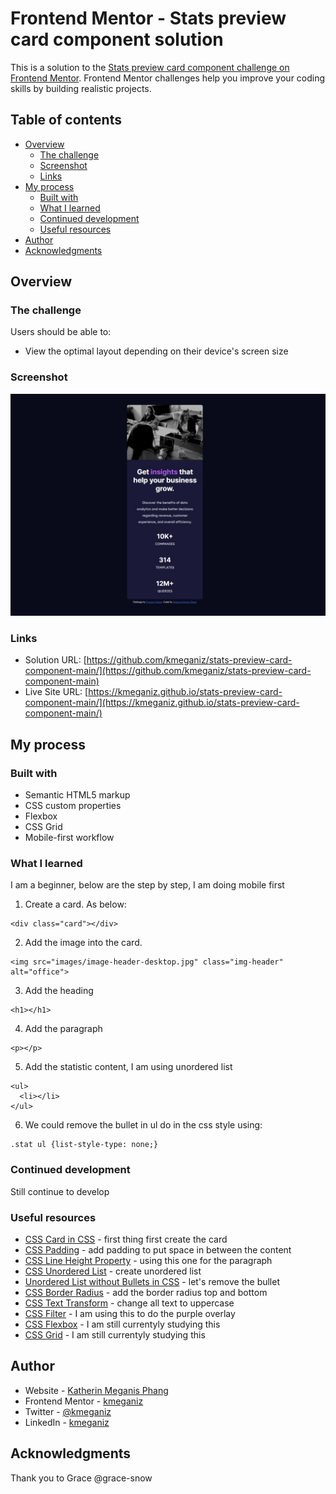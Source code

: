 # Frontend Mentor - Stats preview card component solution

This is a solution to the [Stats preview card component challenge on Frontend Mentor](https://www.frontendmentor.io/challenges/stats-preview-card-component-8JqbgoU62). Frontend Mentor challenges help you improve your coding skills by building realistic projects. 

## Table of contents

- [Overview](#overview)
  - [The challenge](#the-challenge)
  - [Screenshot](#screenshot)
  - [Links](#links)
- [My process](#my-process)
  - [Built with](#built-with)
  - [What I learned](#what-i-learned)
  - [Continued development](#continued-development)
  - [Useful resources](#useful-resources)
- [Author](#author)
- [Acknowledgments](#acknowledgments)

## Overview

### The challenge

Users should be able to:

- View the optimal layout depending on their device's screen size

### Screenshot
![This is the screenshot for mobile](https://github.com/kmeganiz/stats-preview-card-component-main/blob/main/stat-preview-card_screenshot.jpg)

### Links

- Solution URL: [https://github.com/kmeganiz/stats-preview-card-component-main/](https://github.com/kmeganiz/stats-preview-card-component-main)
- Live Site URL: [https://kmeganiz.github.io/stats-preview-card-component-main/](https://kmeganiz.github.io/stats-preview-card-component-main/)

## My process

### Built with

- Semantic HTML5 markup
- CSS custom properties
- Flexbox
- CSS Grid
- Mobile-first workflow

### What I learned
I am a beginner, below are the step by step, I am doing mobile first

1. Create a card. As below:
```
<div class="card"></div>
```

2. Add the image into the card.
```
<img src="images/image-header-desktop.jpg" class="img-header"  alt="office">
```

3. Add the heading
```
<h1></h1>
```
4. Add the paragraph
```
<p></p>
```
5. Add the statistic content, I am using unordered list 
```
<ul>
  <li></li>
</ul>
```
6. We could remove the bullet in ul do in the css style using: 
```
.stat ul {list-style-type: none;}
```
 


### Continued development
Still continue to develop


### Useful resources
- [CSS Card in CSS](https://www.w3schools.com/howto/howto_css_cards.asp) - first thing first create the card
- [CSS Padding](https://www.w3schools.com/css/css_padding.asp) - add padding to put space in between the content
- [CSS Line Height Property](https://www.w3schools.com/cssref/pr_dim_line-height.asp) - using this one for the paragraph
- [CSS Unordered List](https://www.w3schools.com/html/html_lists_unordered.asp) - create unordered list
- [Unordered List without Bullets in CSS](https://www.w3schools.com/html/tryit.asp?filename=tryhtml_lists_unordered_none) - let's remove the bullet
- [CSS Border Radius](https://www.w3schools.com/cssref/css3_pr_border-radius.asp) - add the border radius top and bottom
- [CSS Text Transform](https://www.w3schools.com/cssref/pr_text_text-transform.asp) - change all text to uppercase
- [CSS Filter](https://www.w3schools.com/css/tryit.asp?filename=trycss_ex_images_filters) - I am using this to do the purple overlay
- [CSS Flexbox](https://www.w3schools.com/css/css3_flexbox.asp) - I am still currentyly studying this
- [CSS Grid](https://www.w3schools.com/css/css_grid.asp) - I am still currentyly studying this


## Author

- Website - [Katherin Meganis Phang](https://www.kmeganiz.com)
- Frontend Mentor - [kmeganiz](https://www.frontendmentor.io/profile/kmeganiz)
- Twitter - [@kmeganiz](https://www.twitter.com/kmeganiz)
- LinkedIn - [kmeganiz](https://www.linkedin.com/in/kmeganiz/)


## Acknowledgments
Thank you to Grace @grace-snow
